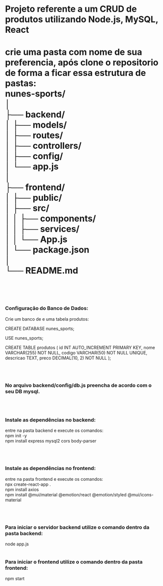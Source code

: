 <h1> Projeto referente a um CRUD de produtos utilizando Node.js, MySQL, React <h1>

crie uma pasta com nome de sua preferencia, após clone o repositorio de forma a ficar essa estrutura de pastas: <br>
nunes-sports/             <br>
│                         <br>
├── backend/              <br>
│   ├── models/           <br>
│   ├── routes/           <br>
│   ├── controllers/      <br>
│   ├── config/           <br>
│   └── app.js            <br>
│                         <br>
├── frontend/             <br>
│   ├── public/           <br>
│   ├── src/              <br>
│   │   ├── components/   <br>
│   │   ├── services/     <br>
│   │   └── App.js        <br>
│   └── package.json      <br>
│                         <br>
└── README.md             <br>
<br>
<br>
<h3>Configuração do Banco de Dados:</h3>
Crie um banco de e uma tabela produtos: <br>

CREATE DATABASE nunes_sports;

USE nunes_sports;

CREATE TABLE produtos (
    id INT AUTO_INCREMENT PRIMARY KEY,
    nome VARCHAR(255) NOT NULL,
    codigo VARCHAR(50) NOT NULL UNIQUE,
    descricao TEXT,
    preco DECIMAL(10, 2) NOT NULL
);

<br>
<br>


<h3>No arquivo backend/config/db.js preencha de acordo com o seu DB mysql.</h3>

<br>
<br>

<h3>Instale as dependências no backend:</h3>

entre na pasta backend e execute os comandos:          
npm init -y                                             
npm install express mysql2 cors body-parser            <br>

<br>
<br>

<h3>Instale as dependências no frontend:</h3>

entre na pasta frontend e execute os comandos:                                        <br>
npx create-react-app .                                                                <br>
npm install axios                                                                     <br>
npm install @mui/material @emotion/react @emotion/styled @mui/icons-material          <br>
    
<br>
<br>

<h3>Para iniciar o servidor backend utilize o comando dentro da pasta backend:</h3>
node app.js

<br>
<br>

<h3>Para iniciar o frontend utilize o comando dentro da pasta frontend:</h3>
npm start
